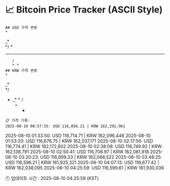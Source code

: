 # 📈 Bitcoin Price Tracker (ASCII Style)
    ## USD 가격 변동 
    *         
          
          
   _*     
 */  *    
  *   * * 
       /  
       * *
    ## KRW 가격 변동
    *         
          
          
   _*     
 */       
  *  _* * 
       /  
       * *
    📋 가격 기록:
    2025-08-10 00:57:55: USD 116,856.21 | KRW 162,292,961
2025-08-10 01:33:50: USD 116,714.71 | KRW 162,096,446
2025-08-10 01:53:20: USD 116,676.75 | KRW 162,037,171
2025-08-10 02:17:56: USD 116,774.41 | KRW 162,172,802
2025-08-10 02:38:08: USD 116,749.92 | KRW 162,138,791
2025-08-10 02:50:41: USD 116,708.97 | KRW 162,081,918
2025-08-10 03:20:23: USD 116,699.33 | KRW 162,068,522
2025-08-10 03:48:25: USD 116,596.21 | KRW 161,925,321
2025-08-10 04:07:13: USD 116,677.42 | KRW 162,038,095
2025-08-10 04:25:59: USD 116,599.61 | KRW 161,930,036
    
🕐 업데이트 시간 : 2025-08-10 04:25:59 (KST)
